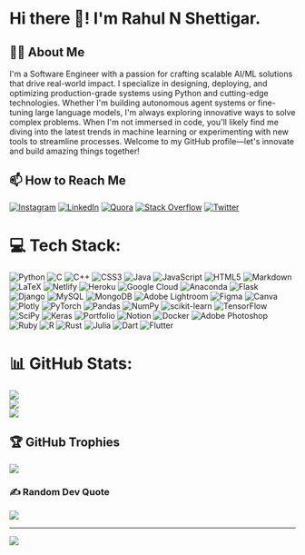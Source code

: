 # Hi there 👋! I'm Rahul N Shettigar.

## 👨‍💻 About Me
I'm a Software Engineer with a passion for crafting scalable AI/ML solutions that drive real-world impact. I specialize in designing, deploying, and optimizing production-grade systems using Python and cutting-edge technologies. Whether I'm building autonomous agent systems or fine-tuning large language models, I'm always exploring innovative ways to solve complex problems. When I'm not immersed in code, you'll likely find me diving into the latest trends in machine learning or experimenting with new tools to streamline processes. Welcome to my GitHub profile—let's innovate and build amazing things together!

## 📫 How to Reach Me
[![Instagram](https://img.shields.io/badge/Instagram-%23E4405F.svg?logo=Instagram&logoColor=white)](https://instagram.com/rahs_since2002) [![LinkedIn](https://img.shields.io/badge/LinkedIn-%230077B5.svg?logo=linkedin&logoColor=white)](https://linkedin.com/in/rahul-shettigar-77bb19192) [![Quora](https://img.shields.io/badge/Quora-%23B92B27.svg?logo=Quora&logoColor=white)](https://quora.com/profile/Rahul-Shettigar-7) [![Stack Overflow](https://img.shields.io/badge/-Stackoverflow-FE7A16?logo=stack-overflow&logoColor=white)](https://stackoverflow.com/users/17272372/rahul-shettigar) [![Twitter](https://img.shields.io/badge/Twitter-%231DA1F2.svg?logo=Twitter&logoColor=white)](https://twitter.com/rahs0621) 

# 💻 Tech Stack:
![Python](https://img.shields.io/badge/python-3670A0?style=plastic&logo=python&logoColor=ffdd54) ![C](https://img.shields.io/badge/c-%2300599C.svg?style=plastic&logo=c&logoColor=white) ![C++](https://img.shields.io/badge/c++-%2300599C.svg?style=plastic&logo=c%2B%2B&logoColor=white) ![CSS3](https://img.shields.io/badge/css3-%231572B6.svg?style=plastic&logo=css3&logoColor=white) ![Java](https://img.shields.io/badge/java-%23ED8B00.svg?style=plastic&logo=java&logoColor=white) ![JavaScript](https://img.shields.io/badge/javascript-%23323330.svg?style=plastic&logo=javascript&logoColor=%23F7DF1E) ![HTML5](https://img.shields.io/badge/html5-%23E34F26.svg?style=plastic&logo=html5&logoColor=white)  ![Markdown](https://img.shields.io/badge/markdown-%23000000.svg?style=plastic&logo=markdown&logoColor=white) ![LaTeX](https://img.shields.io/badge/latex-%23008080.svg?style=plastic&logo=latex&logoColor=white) ![Netlify](https://img.shields.io/badge/netlify-%23000000.svg?style=plastic&logo=netlify&logoColor=#00C7B7) ![Heroku](https://img.shields.io/badge/heroku-%23430098.svg?style=plastic&logo=heroku&logoColor=white) ![Google Cloud](https://img.shields.io/badge/Google%20Cloud-%234285F4.svg?style=plastic&logo=google-cloud&logoColor=white) ![Anaconda](https://img.shields.io/badge/Anaconda-%2344A833.svg?style=plastic&logo=anaconda&logoColor=white) ![Flask](https://img.shields.io/badge/flask-%23000.svg?style=plastic&logo=flask&logoColor=white) ![Django](https://img.shields.io/badge/django-%23092E20.svg?style=plastic&logo=django&logoColor=white) ![MySQL](https://img.shields.io/badge/mysql-%2300f.svg?style=plastic&logo=mysql&logoColor=white) ![MongoDB](https://img.shields.io/badge/MongoDB-%234ea94b.svg?style=plastic&logo=mongodb&logoColor=white) ![Adobe Lightroom](https://img.shields.io/badge/Adobe%20Lightroom-31A8FF.svg?style=plastic&logo=Adobe%20Lightroom&logoColor=white) 	![Figma](https://img.shields.io/badge/figma-%23F24E1E.svg?style=plastic&logo=figma&logoColor=white) ![Canva](https://img.shields.io/badge/Canva-%2300C4CC.svg?style=plastic&logo=Canva&logoColor=white) ![Plotly](https://img.shields.io/badge/Plotly-%233F4F75.svg?style=plastic&logo=plotly&logoColor=white) ![PyTorch](https://img.shields.io/badge/PyTorch-%23EE4C2C.svg?style=plastic&logo=PyTorch&logoColor=white) ![Pandas](https://img.shields.io/badge/pandas-%23150458.svg?style=plastic&logo=pandas&logoColor=white) ![NumPy](https://img.shields.io/badge/numpy-%23013243.svg?style=plastic&logo=numpy&logoColor=white) ![scikit-learn](https://img.shields.io/badge/scikit--learn-%23F7931E.svg?style=plastic&logo=scikit-learn&logoColor=white) ![TensorFlow](https://img.shields.io/badge/TensorFlow-%23FF6F00.svg?style=plastic&logo=TensorFlow&logoColor=white) ![SciPy](https://img.shields.io/badge/SciPy-%230C55A5.svg?style=plastic&logo=scipy&logoColor=%white) ![Keras](https://img.shields.io/badge/Keras-%23D00000.svg?style=plastic&logo=Keras&logoColor=white) ![Portfolio](https://img.shields.io/badge/Portfolio-%23000000.svg?style=plastic&logo=firefox&logoColor=#FF7139) ![Notion](https://img.shields.io/badge/Notion-%23000000.svg?style=plastic&logo=notion&logoColor=white) ![Docker](https://img.shields.io/badge/docker-%230db7ed.svg?style=plastic&logo=docker&logoColor=white) ![Adobe Photoshop](https://img.shields.io/badge/adobephotoshop-%2331A8FF.svg?style=plastic&logo=adobephotoshop&logoColor=white) ![Ruby](https://img.shields.io/badge/ruby-%23CC342D.svg?style=plastic&logo=ruby&logoColor=white) ![R](https://img.shields.io/badge/r-%23276DC3.svg?style=plastic&logo=r&logoColor=white) ![Rust](https://img.shields.io/badge/rust-%23000000.svg?style=plastic&logo=rust&logoColor=white) 	![Julia](https://img.shields.io/badge/-Julia-9558B2?style=plastic&logo=julia&logoColor=white) ![Dart](https://img.shields.io/badge/dart-%230175C2.svg?style=plastic&logo=dart&logoColor=white) ![Flutter](https://img.shields.io/badge/Flutter-%2302569B.svg?style=plastic&logo=Flutter&logoColor=white)
# 📊 GitHub Stats:
![](https://github-readme-stats.vercel.app/api?username=Rahs0601&theme=synthwave&hide_border=false&include_all_commits=true&count_private=true)<br/>
![](https://github-readme-streak-stats.herokuapp.com/?user=Rahs0601&theme=synthwave&hide_border=false)<br/>
![](https://github-readme-stats.vercel.app/api/top-langs/?username=Rahs0601&theme=synthwave&hide_border=false&include_all_commits=true&count_private=true&layout=compact)

## 🏆 GitHub Trophies
![](https://github-profile-trophy.vercel.app/?username=Rahs0601&theme=radical&no-frame=true&no-bg=true&margin-w=4)

### ✍️ Random Dev Quote
![](https://quotes-github-readme.vercel.app/api?type=horizontal&theme=radical)

---
[![](https://visitcount.itsvg.in/api?id=Rahs0601&icon=0&color=8)](https://visitcount.itsvg.in)

<!-- Proudly created with GPRM ( https://gprm.itsvg.in ) -->
